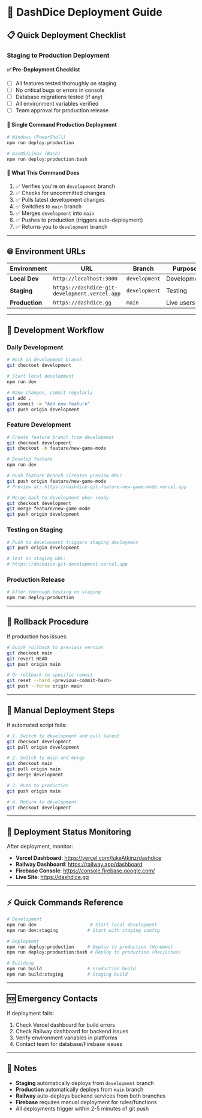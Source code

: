 # 🚀 DashDice Deployment Guide

## 📋 Quick Deployment Checklist

### **Staging to Production Deployment** 

#### ✅ **Pre-Deployment Checklist**
- [ ] All features tested thoroughly on staging
- [ ] No critical bugs or errors in console  
- [ ] Database migrations tested (if any)
- [ ] All environment variables verified
- [ ] Team approval for production release

#### 🚀 **Single Command Production Deployment**
```bash
# Windows (PowerShell)
npm run deploy:production

# macOS/Linux (Bash)  
npm run deploy:production:bash
```

#### 📍 **What This Command Does**
1. ✅ Verifies you're on `development` branch
2. ✅ Checks for uncommitted changes
3. ✅ Pulls latest development changes
4. ✅ Switches to `main` branch
5. ✅ Merges `development` into `main`
6. ✅ Pushes to production (triggers auto-deployment)
7. ✅ Returns you to `development` branch

---

## 🌐 **Environment URLs**

| Environment | URL | Branch | Purpose |
|-------------|-----|--------|---------|
| **Local Dev** | `http://localhost:3000` | `development` | Development |
| **Staging** | `https://dashdice-git-development.vercel.app` | `development` | Testing |
| **Production** | `https://dashdice.gg` | `main` | Live users |

---

## 🔄 **Development Workflow**

### **Daily Development**
```bash
# Work on development branch
git checkout development

# Start local development
npm run dev

# Make changes, commit regularly
git add .
git commit -m "Add new feature"
git push origin development
```

### **Feature Development**
```bash
# Create feature branch from development
git checkout development
git checkout -b feature/new-game-mode

# Develop feature
npm run dev

# Push feature branch (creates preview URL)
git push origin feature/new-game-mode
# Preview at: https://dashdice-git-feature-new-game-mode.vercel.app

# Merge back to development when ready
git checkout development  
git merge feature/new-game-mode
git push origin development
```

### **Testing on Staging**
```bash
# Push to development triggers staging deployment
git push origin development

# Test on staging URL:
# https://dashdice-git-development.vercel.app
```

### **Production Release**
```bash
# After thorough testing on staging
npm run deploy:production
```

---

## 🚨 **Rollback Procedure**

If production has issues:

```bash
# Quick rollback to previous version
git checkout main
git revert HEAD
git push origin main

# Or rollback to specific commit
git reset --hard <previous-commit-hash>
git push --force origin main
```

---

## 🔧 **Manual Deployment Steps** 

If automated script fails:

```bash
# 1. Switch to development and pull latest
git checkout development
git pull origin development

# 2. Switch to main and merge
git checkout main  
git pull origin main
git merge development

# 3. Push to production
git push origin main

# 4. Return to development
git checkout development
```

---

## 🎯 **Deployment Status Monitoring**

After deployment, monitor:

- **Vercel Dashboard**: https://vercel.com/lukeAtkinz/dashdice
- **Railway Dashboard**: https://railway.app/dashboard  
- **Firebase Console**: https://console.firebase.google.com/
- **Live Site**: https://dashdice.gg

---

## ⚡ **Quick Commands Reference**

```bash
# Development
npm run dev                    # Start local development
npm run dev:staging           # Start with staging config

# Deployment  
npm run deploy:production     # Deploy to production (Windows)
npm run deploy:production:bash # Deploy to production (Mac/Linux)

# Building
npm run build                 # Production build
npm run build:staging         # Staging build
```

---

## 🆘 **Emergency Contacts**

If deployment fails:
1. Check Vercel dashboard for build errors
2. Check Railway dashboard for backend issues  
3. Verify environment variables in platforms
4. Contact team for database/Firebase issues

---

## 📝 **Notes**

- **Staging** automatically deploys from `development` branch
- **Production** automatically deploys from `main` branch  
- **Railway** auto-deploys backend services from both branches
- **Firebase** requires manual deployment for rules/functions
- All deployments trigger within 2-5 minutes of git push